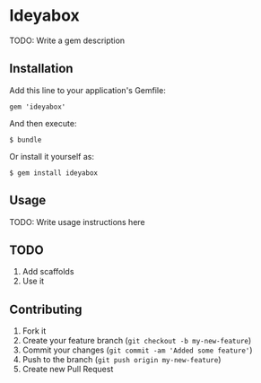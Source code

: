 # Ideyabox

TODO: Write a gem description

## Installation

Add this line to your application's Gemfile:

    gem 'ideyabox'

And then execute:

    $ bundle

Or install it yourself as:

    $ gem install ideyabox

## Usage

TODO: Write usage instructions here

## TODO

1. Add scaffolds
2. Use it

## Contributing

1. Fork it
2. Create your feature branch (`git checkout -b my-new-feature`)
3. Commit your changes (`git commit -am 'Added some feature'`)
4. Push to the branch (`git push origin my-new-feature`)
5. Create new Pull Request
